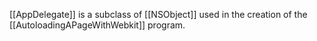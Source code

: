 [[AppDelegate]] is a subclass of [[NSObject]] used in the creation of the [[AutoloadingAPageWithWebkit]] program.